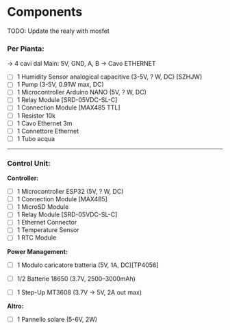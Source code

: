 # Components
TODO: Update the realy with mosfet
### **Per Pianta:**  

  → 4 cavi dal Main: 5V, GND, A, B  -> Cavo ETHERNET
- [ ]  1 Humidity Sensor analogical capacitive (3-5V, ? W, DC) [SZHJW]
- [ ]  1 Pump (3-5V, 0.91W max, DC)
- [ ]  1 Microcontroller Arduino NANO (5V, ? W, DC)
- [ ]  1 Relay Module [SRD-05VDC-SL-C]
- [ ]  1 Connection Module [MAX485 TTL]
- [ ]  1 Resistor 10k 
- [ ]  1 Cavo Ethernet 3m
- [ ]  1 Connettore Ethernet
- [ ]  1 Tubo acqua 

---

### **Control Unit:**

**Controller:**

- [ ]  1 Microcontroller ESP32 (5V, ? W, DC)
- [ ]  1 Connection Module [MAX485] 
- [ ]  1 MicroSD Module 
- [ ]  1 Relay Module [SRD-05VDC-SL-C]
- [ ]  1 Ethernet Connector
- [ ]  1 Temperature Sensor
- [ ]  1 RTC Module

**Power Management:**

- [ ]  1 Modulo caricatore batteria (5V, 1A, DC)[TP4056]
- [ ]  1/2 Batterie 18650  (3.7V, 2500–3000mAh)
- [ ]  1 Step-Up MT3608 (3.7V → 5V, 2A out max)



**Altro:**

- [ ]  1 Pannello solare (5-6V, 2W)
